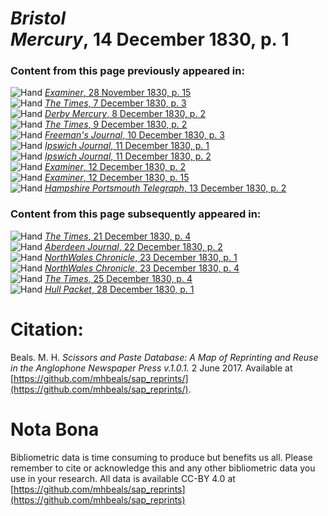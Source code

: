 # *Bristol Mercury*, 14 December 1830, p. 1  
  
### Content from this page previously appeared in:  
![Hand](http://scissorsandpaste.net/wp-content/uploads/2017/06/smallhandpointer.png) [*Examiner*, 28 November 1830, p. 15](https://mhbeals.github.io/sap_html/Examiner/Examiner-28-November-1830-p-15)  
![Hand](http://scissorsandpaste.net/wp-content/uploads/2017/06/smallhandpointer.png) [*The Times*, 7 December 1830, p. 3](https://mhbeals.github.io/sap_html/The-Times/The-Times-7-December-1830-p-3)  
![Hand](http://scissorsandpaste.net/wp-content/uploads/2017/06/smallhandpointer.png) [*Derby Mercury*, 8 December 1830, p. 2](https://mhbeals.github.io/sap_html/Derby-Mercury/Derby-Mercury-8-December-1830-p-2)  
![Hand](http://scissorsandpaste.net/wp-content/uploads/2017/06/smallhandpointer.png) [*The Times*, 9 December 1830, p. 2](https://mhbeals.github.io/sap_html/The-Times/The-Times-9-December-1830-p-2)  
![Hand](http://scissorsandpaste.net/wp-content/uploads/2017/06/smallhandpointer.png) [*Freeman's Journal*, 10 December 1830, p. 3](https://mhbeals.github.io/sap_html/Freeman's-Journal/Freeman's-Journal-10-December-1830-p-3)  
![Hand](http://scissorsandpaste.net/wp-content/uploads/2017/06/smallhandpointer.png) [*Ipswich Journal*, 11 December 1830, p. 1](https://mhbeals.github.io/sap_html/Ipswich-Journal/Ipswich-Journal-11-December-1830-p-1)  
![Hand](http://scissorsandpaste.net/wp-content/uploads/2017/06/smallhandpointer.png) [*Ipswich Journal*, 11 December 1830, p. 2](https://mhbeals.github.io/sap_html/Ipswich-Journal/Ipswich-Journal-11-December-1830-p-2)  
![Hand](http://scissorsandpaste.net/wp-content/uploads/2017/06/smallhandpointer.png) [*Examiner*, 12 December 1830, p. 2](https://mhbeals.github.io/sap_html/Examiner/Examiner-12-December-1830-p-2)  
![Hand](http://scissorsandpaste.net/wp-content/uploads/2017/06/smallhandpointer.png) [*Examiner*, 12 December 1830, p. 15](https://mhbeals.github.io/sap_html/Examiner/Examiner-12-December-1830-p-15)  
![Hand](http://scissorsandpaste.net/wp-content/uploads/2017/06/smallhandpointer.png) [*Hampshire Portsmouth Telegraph*, 13 December 1830, p. 2](https://mhbeals.github.io/sap_html/Hampshire-Portsmouth-Telegraph/Hampshire-Portsmouth-Telegraph-13-December-1830-p-2)  
  
### Content from this page subsequently appeared in:  
![Hand](http://scissorsandpaste.net/wp-content/uploads/2017/06/smallhandpointer.png) [*The Times*, 21 December 1830, p. 4](https://mhbeals.github.io/sap_html/The-Times/The-Times-21-December-1830-p-4)  
![Hand](http://scissorsandpaste.net/wp-content/uploads/2017/06/smallhandpointer.png) [*Aberdeen Journal*, 22 December 1830, p. 2](https://mhbeals.github.io/sap_html/Aberdeen-Journal/Aberdeen-Journal-22-December-1830-p-2)  
![Hand](http://scissorsandpaste.net/wp-content/uploads/2017/06/smallhandpointer.png) [*NorthWales Chronicle*, 23 December 1830, p. 1](https://mhbeals.github.io/sap_html/NorthWales-Chronicle/NorthWales-Chronicle-23-December-1830-p-1)  
![Hand](http://scissorsandpaste.net/wp-content/uploads/2017/06/smallhandpointer.png) [*NorthWales Chronicle*, 23 December 1830, p. 4](https://mhbeals.github.io/sap_html/NorthWales-Chronicle/NorthWales-Chronicle-23-December-1830-p-4)  
![Hand](http://scissorsandpaste.net/wp-content/uploads/2017/06/smallhandpointer.png) [*The Times*, 25 December 1830, p. 4](https://mhbeals.github.io/sap_html/The-Times/The-Times-25-December-1830-p-4)  
![Hand](http://scissorsandpaste.net/wp-content/uploads/2017/06/smallhandpointer.png) [*Hull Packet*, 28 December 1830, p. 1](https://mhbeals.github.io/sap_html/Hull-Packet/Hull-Packet-28-December-1830-p-1)  


# Citation: 

Beals. M. H. *Scissors and Paste Database: A Map of Reprinting and Reuse in the Anglophone Newspaper Press v.1.0.1.* 2 June 2017. Available at [https://github.com/mhbeals/sap_reprints/](https://github.com/mhbeals/sap_reprints/). 

# Nota Bona

Bibliometric data is time consuming to produce but benefits us all. Please remember to cite or acknowledge this and any other bibliometric data you use in your research. All data is available CC-BY 4.0 at [https://github.com/mhbeals/sap_reprints](https://github.com/mhbeals/sap_reprints)